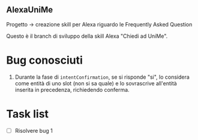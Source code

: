 ## AlexaUniMe
Progetto -> creazione skill per Alexa riguardo le Frequently Asked Question

Questo è il branch di sviluppo della skill Alexa "Chiedi ad UniMe".

# Bug conosciuti
1. Durante la fase di `intentConfirmation`, se si risponde "si", lo considera come entità di uno slot (non si sa quale) e lo sovrascrive all'entità inserita in precedenza, richiedendo conferma.

# Task list
- [ ] Risolvere bug 1 
